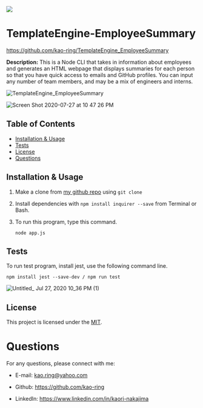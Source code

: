 ![](https://img.shields.io/github/license/kao-ring/TemplateEngine_EmployeeSummary?style=plastic&logo=appveyor)

# TemplateEngine-EmployeeSummary

https://github.com/kao-ring/TemplateEngine_EmployeeSummary

**Description:** This is a Node CLI that takes in information about employees and generates an HTML webpage that displays summaries for each person so that you have quick access to emails and GitHub profiles. You can input any number of team members, and may be a mix of engineers and interns.

![TemplateEngine_EmployeeSummary](https://user-images.githubusercontent.com/66850293/88611678-8fb5a600-d057-11ea-854b-e0e7ed821a52.gif)

![Screen Shot 2020-07-27 at 10 47 26 PM](https://user-images.githubusercontent.com/66850293/88613923-9d215f00-d05c-11ea-9123-5c7ad161105c.png)

## Table of Contents

- [Installation & Usage](#installation)
- [Tests](#tests)
- [License](#license)
- [Questions](#questions)

## Installation & Usage

1. Make a clone from [my github repo](https://github.com/kao-ring/TemplateEngine_EmployeeSummary) using `git clone`

2. Install dependencies with `npm install inquirer --save` from Terminal or Bash.

3. To run this program, type this command.

   ```
   node app.js
   ```

## Tests

To run test program, install jest, use the following command line.

```
npm install jest --save-dev / npm run test
```

![Untitled_ Jul 27, 2020 10_36 PM (1)](https://user-images.githubusercontent.com/66850293/88612786-fa67e100-d059-11ea-89e2-932aeeab16c4.gif)

## License

This project is licensed under the [MIT](./LICENSE).

# Questions

For any questions, please connect with me:

- E-mail: <kao.ring@yahoo.com>

- Github: https://github.com/kao-ring

- LinkedIn: https://www.linkedin.com/in/kaori-nakajima
